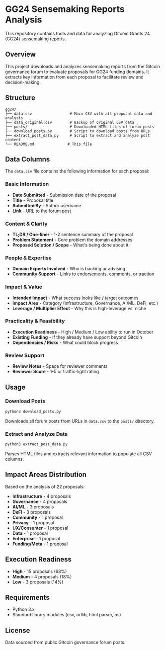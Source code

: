 # GG24 Sensemaking Reports Analysis

This repository contains tools and data for analyzing Gitcoin Grants 24 (GG24) sensemaking reports.

## Overview

This project downloads and analyzes sensemaking reports from the Gitcoin governance forum to evaluate proposals for GG24 funding domains. It extracts key information from each proposal to facilitate review and decision-making.

## Structure

```
gg24/
├── data.csv                 # Main CSV with all proposal data and analysis
├── data_original.csv        # Backup of original CSV data
├── posts/                   # Downloaded HTML files of forum posts
├── download_posts.py        # Script to download posts from URLs
├── extract_post_data.py     # Script to extract and analyze post content
└── README.md               # This file
```

## Data Columns

The `data.csv` file contains the following information for each proposal:

### Basic Information
- **Date Submitted** - Submission date of the proposal
- **Title** - Proposal title
- **Submitted By** - Author username
- **Link** - URL to the forum post

### Content & Clarity
- **TL;DR / One-liner** - 1-2 sentence summary of the proposal
- **Problem Statement** - Core problem the domain addresses
- **Proposed Solution / Scope** - What's being done about it

### People & Expertise
- **Domain Experts Involved** - Who is backing or advising
- **Community Support** - Links to endorsements, comments, or traction

### Impact & Value
- **Intended Impact** - What success looks like / target outcomes
- **Impact Area** - Category (Infrastructure, Governance, AI/ML, DeFi, etc.)
- **Leverage / Multiplier Effect** - Why this is high-leverage vs. niche

### Practicality & Feasibility
- **Execution Readiness** - High / Medium / Low ability to run in October
- **Existing Funding** - If they already have support beyond Gitcoin
- **Dependencies / Risks** - What could block progress

### Review Support
- **Review Notes** - Space for reviewer comments
- **Reviewer Score** - 1-5 or traffic-light rating

## Usage

### Download Posts
```bash
python3 download_posts.py
```
Downloads all forum posts from URLs in `data.csv` to the `posts/` directory.

### Extract and Analyze Data
```bash
python3 extract_post_data.py
```
Parses HTML files and extracts relevant information to populate all CSV columns.

## Impact Areas Distribution

Based on the analysis of 22 proposals:
- **Infrastructure** - 4 proposals
- **Governance** - 4 proposals  
- **AI/ML** - 3 proposals
- **DeFi** - 3 proposals
- **Community** - 1 proposal
- **Privacy** - 1 proposal
- **UX/Consumer** - 1 proposal
- **Data** - 1 proposal
- **Enterprise** - 1 proposal
- **Funding/Meta** - 1 proposal

## Execution Readiness

- **High** - 15 proposals (68%)
- **Medium** - 4 proposals (18%)
- **Low** - 3 proposals (14%)

## Requirements

- Python 3.x
- Standard library modules (csv, urllib, html.parser, os)

## License

Data sourced from public Gitcoin governance forum posts.